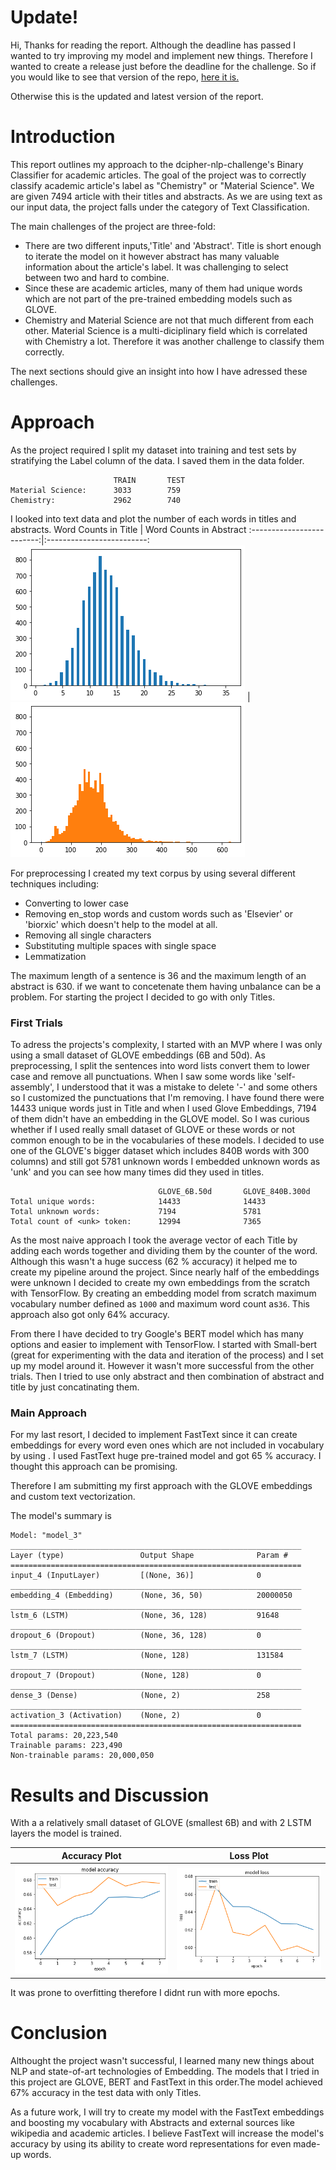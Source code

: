# Update!
Hi, Thanks for reading the report. Although the deadline has passed I wanted to try improving my model and implement new things. Therefore I wanted to create a release just before the deadline for the challenge. So if you would like to see that version of the repo, [here it is.](https://github.com/Hsgngr/dcipher-nlp-challenge/releases/tag/Deadline_version) 

Otherwise this is the updated and latest version of the report.

# Introduction
This report outlines my approach to the dcipher-nlp-challenge's Binary Classifier for academic articles. The goal of the project was to correctly classify academic article's label as
"Chemistry" or "Material Science". We are given 7494 article with their titles and abstracts. As we are using text as our input data, the project falls under the category of Text Classification.

The main challenges of the project are three-fold:

 * There are two different inputs,'Title' and 'Abstract'. Title is short enough to iterate the model on it however abstract has many valuable information about the article's label. It was challenging to select between two and hard to combine.
 * Since these are academic articles, many of them had unique words which are not part of the pre-trained embedding models such as GLOVE.
 * Chemistry and Material Science are not that much different from each other. Material Science is a multi-diciplinary field which is correlated with Chemistry a lot. Therefore it was another challenge to classify them correctly.

The next sections should give an insight into how I have adressed these challenges.

# Approach

As the project required I split my dataset into training and test sets by stratifying the Label column of the data. I saved them in the data folder.

```              
                       TRAIN       TEST
Material Science:      3033        759
Chemistry:             2962        740
```
I looked into text data and plot the number of each words in titles and abstracts.
Word Counts in Title          |  Word Counts in Abstract
:-------------------------:|:-------------------------:
![Title Word Counts:](media/title_word_counts.png)  |  ![Abstract Word Counts:](media/abstract_word_counts.png)

For preprocessing I created my text corpus by using several different techniques including:

- Converting to lower case
- Removing en_stop words and custom words such as 'Elsevier' or 'biorxic' which doesn't help to the model at all.
- Removing all single characters
- Substituting multiple spaces with single space
- Lemmatization

The maximum length of a sentence is 36 and the maximum length of an abstract is 630. if we want to concetenate them having unbalance can be a problem. For starting the project I decided to go with only Titles.

### First Trials
To adress the projects's complexity, I started with an MVP where I was only using a small dataset of GLOVE embeddings (6B and 50d). As preprocessing, I split the sentences into word lists convert them to lower case and remove all punctuations. When I saw some words like 'self-assembly', I understood that it was a mistake to delete '-' and some others so I customized the punctuations that I'm removing. I have found there were 14433 unique words just in Title and when I used Glove Embeddings, 7194 of them didn't have an embedding in the GLOVE model. So I was curious whether if I used really small dataset of GLOVE or these words or not common enough to be in the vocabularies of these models. I decided to use one of the GLOVE's bigger dataset which includes 840B words with 300 columns) and still got 5781 unknown words I embedded unknown words as 'unk' and you can see how many times did they used in titles. 

```   
                                 GLOVE_6B.50d       GLOVE_840B.300d
Total unique words:              14433              14433      
Total unknown words:             7194               5781
Total count of <unk> token:      12994              7365
```

As the most naive approach I took the average vector of each Title by adding each words together and dividing them by the counter of the word. Although this wasn't a huge success (62 % accuracy) it helped me to create my pipeline around the project. Since nearly half of the embeddings were unknown I decided to create my own embeddings from the scratch with TensorFlow. By creating an embedding model from scratch maximum vocabulary number defined as `1000`  and maximum word count as`36`. This approach also got only 64% accuracy.

From there I have decided to try Google's BERT model which has many options and easier to implement with TensorFlow. I started with Small-bert (great for experimenting with the data and iteration of the process) and I set up my model around it. However it wasn't more successful from the other trials. Then I tried to use only abstract and then combination of abstract and title by just concatinating them.

### Main Approach
For my last resort, I decided to implement FastText since it can create embeddings for every word even ones which are not included in vocabulary by using . I used FastText huge pre-trained model and got 65 % accuracy. I thought this approach can be promising.

Therefore I am submitting my first approach with the GLOVE embeddings and custom text vectorization.

The model's summary is
```   
Model: "model_3"
_________________________________________________________________
Layer (type)                 Output Shape              Param #   
=================================================================
input_4 (InputLayer)         [(None, 36)]              0         
_________________________________________________________________
embedding_4 (Embedding)      (None, 36, 50)            20000050  
_________________________________________________________________
lstm_6 (LSTM)                (None, 36, 128)           91648     
_________________________________________________________________
dropout_6 (Dropout)          (None, 36, 128)           0         
_________________________________________________________________
lstm_7 (LSTM)                (None, 128)               131584    
_________________________________________________________________
dropout_7 (Dropout)          (None, 128)               0         
_________________________________________________________________
dense_3 (Dense)              (None, 2)                 258       
_________________________________________________________________
activation_3 (Activation)    (None, 2)                 0         
=================================================================
Total params: 20,223,540
Trainable params: 223,490
Non-trainable params: 20,000,050
```


# Results and Discussion

With a a relatively small dataset of GLOVE (smallest 6B) and with 2 LSTM layers the model is trained.

Accuracy Plot              |  Loss Plot
:-------------------------:|:-------------------------:
![Accuracy :](media/accuracy_plot.png)  |  ![Loss:](media/loss_plot.png)

It was prone to overfitting therefore I didnt run with more epochs.

# Conclusion
Althought the project wasn't successful, I learned many new things about NLP and state-of-art technologies of Embedding. The models that I tried in this project are GLOVE, BERT and FastText in this order.The model achieved 67% accuracy in the test data with only Titles.

As a future work, I will try to create my model with the FastText embeddings and boosting my vocabulary with Abstracts and external sources like wikipedia and academic articles. I believe FastText will increase the model's accuracy by using its ability to create word representations for even made-up words.


